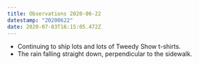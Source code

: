 ```yaml
---
title: Observations 2020-06-22
datestamp: "20200622"
date: 2020-07-03T16:15:05.472Z
---
```

- Continuing to ship lots and lots of Tweedy Show t-shirts.
- The rain falling straight down, perpendicular to the sidewalk.